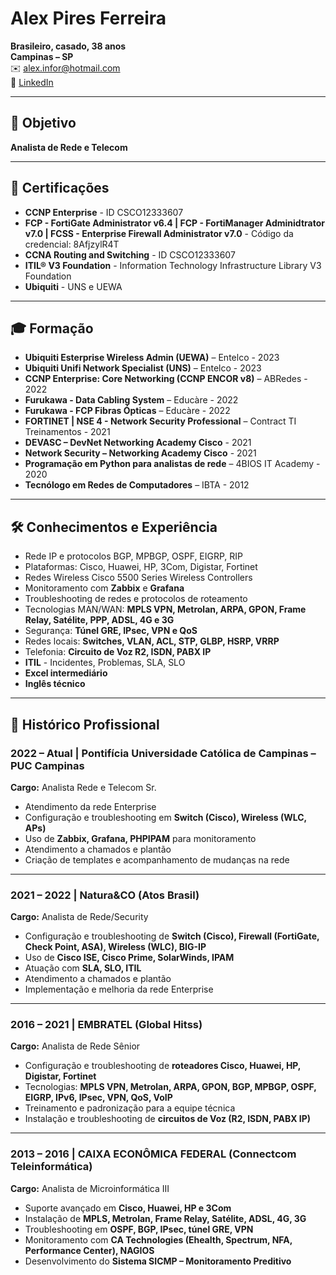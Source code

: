 # Alex Pires Ferreira  

**Brasileiro, casado, 38 anos**  
**Campinas – SP**  
✉️ alex.infor@hotmail.com  
🔗 [LinkedIn](https://www.linkedin.com/in/especialistaemrede-alexpiresferreira/)  

---

## 🎯 Objetivo  

**Analista de Rede e Telecom**  

---

## 🏅 Certificações  

- **CCNP Enterprise** - ID CSCO12333607  
- **FCP - FortiGate Administrator v6.4 | FCP - FortiManager Adminidtrator v7.0 | FCSS - Enterprise Firewall Administrator v7.0** - Código da credencial: 8AfjzylR4T  
- **CCNA Routing and Switching** - ID CSCO12333607  
- **ITIL® V3 Foundation** - Information Technology Infrastructure Library V3 Foundation  
- **Ubiquiti** - UNS e UEWA  

---

## 🎓 Formação  

- **Ubiquiti Esterprise Wireless Admin (UEWA)** – Entelco - 2023  
- **Ubiquiti Unifi Network Specialist (UNS)** – Entelco - 2023  
- **CCNP Enterprise: Core Networking (CCNP ENCOR v8)** – ABRedes - 2022  
- **Furukawa - Data Cabling System** – Educàre - 2022  
- **Furukawa - FCP Fibras Ópticas** – Educàre - 2022  
- **FORTINET | NSE 4 - Network Security Professional** – Contract TI Treinamentos - 2021  
- **DEVASC – DevNet Networking Academy Cisco** - 2021  
- **Network Security – Networking Academy Cisco** - 2021  
- **Programação em Python para analistas de rede** – 4BIOS IT Academy - 2020  
- **Tecnólogo em Redes de Computadores** – IBTA - 2012  

---

## 🛠 Conhecimentos e Experiência  

- Rede IP e protocolos BGP, MPBGP, OSPF, EIGRP, RIP  
- Plataformas: Cisco, Huawei, HP, 3Com, Digistar, Fortinet  
- Redes Wireless Cisco 5500 Series Wireless Controllers  
- Monitoramento com **Zabbix** e **Grafana**  
- Troubleshooting de redes e protocolos de roteamento  
- Tecnologias MAN/WAN: **MPLS VPN, Metrolan, ARPA, GPON, Frame Relay, Satélite, PPP, ADSL, 4G e 3G**  
- Segurança: **Túnel GRE, IPsec, VPN e QoS**  
- Redes locais: **Switches, VLAN, ACL, STP, GLBP, HSRP, VRRP**  
- Telefonia: **Circuito de Voz R2, ISDN, PABX IP**  
- **ITIL** - Incidentes, Problemas, SLA, SLO  
- **Excel intermediário**  
- **Inglês técnico**  

---

## 💼 Histórico Profissional  

### **2022 – Atual | Pontifícia Universidade Católica de Campinas – PUC Campinas**  
**Cargo:** Analista Rede e Telecom Sr.  
- Atendimento da rede Enterprise  
- Configuração e troubleshooting em **Switch (Cisco), Wireless (WLC, APs)**  
- Uso de **Zabbix, Grafana, PHPIPAM** para monitoramento  
- Atendimento a chamados e plantão  
- Criação de templates e acompanhamento de mudanças na rede  

---

### **2021 – 2022 | Natura&CO (Atos Brasil)**  
**Cargo:** Analista de Rede/Security  
- Configuração e troubleshooting de **Switch (Cisco), Firewall (FortiGate, Check Point, ASA), Wireless (WLC), BIG-IP**  
- Uso de **Cisco ISE, Cisco Prime, SolarWinds, IPAM**  
- Atuação com **SLA, SLO, ITIL**  
- Atendimento a chamados e plantão  
- Implementação e melhoria da rede Enterprise  

---

### **2016 – 2021 | EMBRATEL (Global Hitss)**  
**Cargo:** Analista de Rede Sênior  
- Configuração e troubleshooting de **roteadores Cisco, Huawei, HP, Digistar, Fortinet**  
- Tecnologias: **MPLS VPN, Metrolan, ARPA, GPON, BGP, MPBGP, OSPF, EIGRP, IPv6, IPsec, VPN, QoS, VoIP**  
- Treinamento e padronização para a equipe técnica  
- Instalação e troubleshooting de **circuitos de Voz (R2, ISDN, PABX IP)**  

---

### **2013 – 2016 | CAIXA ECONÔMICA FEDERAL (Connectcom Teleinformática)**  
**Cargo:** Analista de Microinformática III  
- Suporte avançado em **Cisco, Huawei, HP e 3Com**  
- Instalação de **MPLS, Metrolan, Frame Relay, Satélite, ADSL, 4G, 3G**  
- Troubleshooting em **OSPF, BGP, IPsec, túnel GRE, VPN**  
- Monitoramento com **CA Technologies (Ehealth, Spectrum, NFA, Performance Center), NAGIOS**  
- Desenvolvimento do **Sistema SICMP – Monitoramento Preditivo**  

